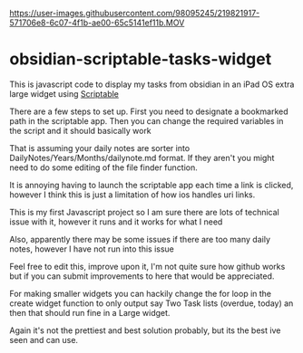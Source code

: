

https://user-images.githubusercontent.com/98095245/219821917-571706e8-6c07-4f1b-ae00-65c5141ef11b.MOV

# obsidian-scriptable-tasks-widget
This is javascript code to display my tasks from obsidian in an iPad OS extra large widget using [Scriptable](https://scriptable.app)

There are a few steps to set up. First you need to designate a bookmarked path in the scriptable app. Then you can change the required variables in the script and it should basically work

That is assuming your daily notes are sorter into DailyNotes/Years/Months/dailynote.md format. If they aren't you might need to do some editing of the file finder function.

It is annoying having to launch the scriptable app each time a link is clicked, however I think this is just a limitation of how ios handles uri links.

This is my first Javascript project so I am sure there are lots of technical issue with it, however it runs and it works for what I need

Also, apparently there may be some issues if there are too many daily notes, however I have not run into this issue

Feel free to edit this, improve upon it, I'm not quite sure how github works but if you can submit improvements to here that would be appreciated.

For making smaller widgets you can hackily change the for loop in the create widget function to only output say Two Task lists (overdue, today) an then that should run fine in a Large widget.

Again it's not the prettiest and best solution probably, but its the best ive seen and can use.
